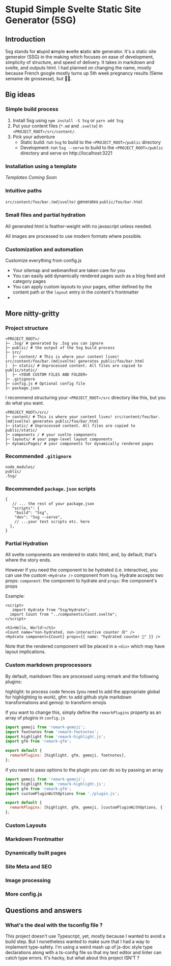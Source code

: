 # Stupid Simple Svelte Static Site Generator (5SG)

## Introduction

5sg stands for **s**tupid **s**imple **s**velte **s**tatic **s**ite generator. It's a static site generator (SSG) in the making which focuses on ease of development, simplicity of structure, and speed of delivery. It takes in markdown and svelte, and outputs html. I had planned on changing the name, mostly because French google mostly turns up 5th week pregnancy results (5ème semaine de grossesse), but 🤷‍♀️.

## Big ideas

### Simple build process

1. Install 5sg using `npm install -S 5sg` or `yarn add 5sg`
2. Put your content files (`*.md` and `.svelte`) in `<PROJECT_ROOT>/src/content/`.
3. Pick your adventure
   - Static build: run `5sg` to build to the `<PROJECT_ROOT>/public` directory
   - Development: run `5sg --serve` to build to the `<PROJECT_ROOT>/public` directory and serve on http://localhost:3221

### Installation using a template

_Templates Coming Soon_

### Intuitive paths

`src/content/foo/bar.(md|svelte)` generates `public/foo/bar.html`

### Small files and partial hydration

All generated html is feather-weight with no javascript unless needed.

All images are processed to use modern formats where possible.

### Customization and automation

Customize everything from config.js

- Your sitemap and webmanifest are taken care for you
- You can easily add dynamically rendered pages such as a blog feed and category pages
- You can apply custom layouts to your pages, either defined by the content path or the `layout` entry in the content's frontmatter
-

## More nitty-gritty

### Project structure

```
<PROJECT_ROOT>/
├─ .5sg/ # generated by .5sg you can ignore
├─ public/ # the output of the 5sg build process
├─ src/
│  ├─ content/ # This is where your content lives! src/content/foo/bar.(md|svelte) generates public/foo/bar.html
│  ├─ static/ # Unprocessed content. All files are copied to public/static/
│  ├─ <YOUR CUSTOM FILES AND FOLDER>
├─ .gitignore
├─ config.js # Optional config file
├─ package.json
```

I recommend structuring your `<PROJECT_ROOT>/src` directory like this, but you do what you want.

```
<PROJECT_ROOT>/src/
├─ content/ # This is where your content lives! src/content/foo/bar.(md|svelte) generates public/foo/bar.html
├─ static/ # Unprocessed content. All files are copied to public/static/
├─ components / # your svelte components
├─ layouts/ # your page-level layout components
├─ dynamicPages/ # your components for dynamically rendered pages
```

### Recommended `.gitignore`

```
node_modules/
public/
.5sg/
```

### Recommended `package.json` scripts

```
{
   // ... the rest of your package.json
   "scripts": {
    "build": "5sg",
    "dev": "5sg --serve",
    // ...your test scripts etc. here
  },
}
```

### Partial Hydration

All svelte components are rendered to static html, and, by default, that's where the story ends.

However if you need the component to be hydrated (i.e. interactive), you can use the custom `<Hydrate />` component from `5sg`.
Hydrate accepts two props:
`component`: the component to hydrate
and `props`: the component's props

Example:

```svelte
<script>
   import Hydrate from "5sg/Hydrate";
  import Count from "../components/Count.svelte";
</script>

<h1>Hello, World!</h1>
<Count name="non-hydrated, non-interactive counter 😢" />
<Hydrate component={Count} props={{ name: "hydrated counter 🤯" }} />
```

Note that the rendered component will be placed in a `<div>` which may have layout implications.

### Custom markdown preprocessors

By default, markdown files are processed using remark and the following plugins:

highlight: to process code fences (you need to add the appropriate global for highlighting to work),
gfm: to add github style markdown transformations
and gemoji: to transform emojis

If you want to change this, simply define the `remarkPlugins` property as an array of plugins in `config.js`

```js
import gemoji from 'remark-gemoji';
import footnotes from 'remark-footnotes';
import highlight from 'remark-highlight.js';
import gfm from 'remark-gfm';

export default {
  remarkPlugins: [highlight, gfm, gemoji, footnotes],
};
```

if you need to pass options to the plugin you can do so by passing an array

```js
import gemoji from 'remark-gemoji';
import highlight from 'remark-highlight.js';
import gfm from 'remark-gfm';
import customPluginWithOptions from './plugin.js';

export default {
  remarkPlugins: [highlight, gfm, gemoji, [customPluginWithOptions, { foo: 'bar' }]],
};
```

### Custom Layouts

### Markdown Frontmatter

### Dynamically built pages

### Site Meta and SEO

### Image processing

### More config.js

## Questions and answers

### What's the deal with the tsconfig file ?

This project doesn't use Typescript, yet, mostly because I wanted to avoid a build step. But I nonetheless wanted to make sure that I had a way to implement type-safety. I'm using a weird mash up of js-doc style type declarations along with a ts-config file so that my text editor and linter can catch type errors. It's hacky, but what about this project ISN'T ?
